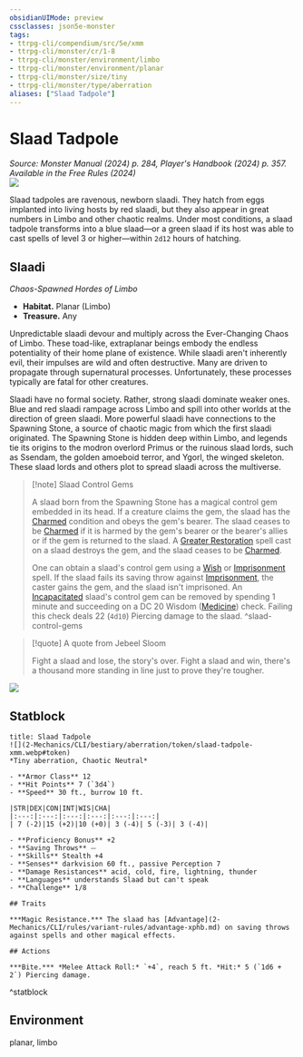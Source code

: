 ```yaml
---
obsidianUIMode: preview
cssclasses: json5e-monster
tags:
- ttrpg-cli/compendium/src/5e/xmm
- ttrpg-cli/monster/cr/1-8
- ttrpg-cli/monster/environment/limbo
- ttrpg-cli/monster/environment/planar
- ttrpg-cli/monster/size/tiny
- ttrpg-cli/monster/type/aberration
aliases: ["Slaad Tadpole"]
---
```

# Slaad Tadpole
*Source: Monster Manual (2024) p. 284, Player's Handbook (2024) p. 357. Available in the Free Rules (2024)*  
![](2-Mechanics/CLI/bestiary/aberration/img/slaad-tadpole.webp#right)

Slaad tadpoles are ravenous, newborn slaadi. They hatch from eggs implanted into living hosts by red slaadi, but they also appear in great numbers in Limbo and other chaotic realms. Under most conditions, a slaad tadpole transforms into a blue slaad—or a green slaad if its host was able to cast spells of level 3 or higher—within `2d12` hours of hatching.

## Slaadi

*Chaos-Spawned Hordes of Limbo*

- **Habitat.** Planar (Limbo)  
- **Treasure.** Any  

Unpredictable slaadi devour and multiply across the Ever-Changing Chaos of Limbo. These toad-like, extraplanar beings embody the endless potentiality of their home plane of existence. While slaadi aren't inherently evil, their impulses are wild and often destructive. Many are driven to propagate through supernatural processes. Unfortunately, these processes typically are fatal for other creatures.

Slaadi have no formal society. Rather, strong slaadi dominate weaker ones. Blue and red slaadi rampage across Limbo and spill into other worlds at the direction of green slaadi. More powerful slaadi have connections to the Spawning Stone, a source of chaotic magic from which the first slaadi originated. The Spawning Stone is hidden deep within Limbo, and legends tie its origins to the modron overlord Primus or the ruinous slaad lords, such as Ssendam, the golden amoeboid terror, and Ygorl, the winged skeleton. These slaad lords and others plot to spread slaadi across the multiverse.

> [!note] Slaad Control Gems
> 
> A slaad born from the Spawning Stone has a magical control gem embedded in its head. If a creature claims the gem, the slaad has the [Charmed](2-Mechanics/CLI/rules/conditions.md#Charmed) condition and obeys the gem's bearer. The slaad ceases to be [Charmed](2-Mechanics/CLI/rules/conditions.md#Charmed) if it is harmed by the gem's bearer or the bearer's allies or if the gem is returned to the slaad. A [Greater Restoration](2-Mechanics/CLI/spells/greater-restoration-xphb.md) spell cast on a slaad destroys the gem, and the slaad ceases to be [Charmed](2-Mechanics/CLI/rules/conditions.md#Charmed).
> 
> One can obtain a slaad's control gem using a [Wish](2-Mechanics/CLI/spells/wish-xphb.md) or [Imprisonment](2-Mechanics/CLI/spells/imprisonment-xphb.md) spell. If the slaad fails its saving throw against [Imprisonment](2-Mechanics/CLI/spells/imprisonment-xphb.md), the caster gains the gem, and the slaad isn't imprisoned. An [Incapacitated](2-Mechanics/CLI/rules/conditions.md#Incapacitated) slaad's control gem can be removed by spending 1 minute and succeeding on a DC 20 Wisdom ([Medicine](2-Mechanics/CLI/rules/skills.md#Medicine)) check. Failing this check deals 22 (`4d10`) Piercing damage to the slaad.
^slaad-control-gems

> [!quote] A quote from Jebeel Sloom  
> 
> Fight a slaad and lose, the story's over. Fight a slaad and win, there's a thousand more standing in line just to prove they're tougher.


![](2-Mechanics/CLI/bestiary/aberration/img/red-and-blue-slaad.webp#center)

## Statblock

```ad-statblock
title: Slaad Tadpole
![](2-Mechanics/CLI/bestiary/aberration/token/slaad-tadpole-xmm.webp#token)
*Tiny aberration, Chaotic Neutral*

- **Armor Class** 12 
- **Hit Points** 7 (`3d4`) 
- **Speed** 30 ft., burrow 10 ft.

|STR|DEX|CON|INT|WIS|CHA|
|:---:|:---:|:---:|:---:|:---:|:---:|
| 7 (-2)|15 (+2)|10 (+0)| 3 (-4)| 5 (-3)| 3 (-4)|

- **Proficiency Bonus** +2
- **Saving Throws** ⏤
- **Skills** Stealth +4
- **Senses** darkvision 60 ft., passive Perception 7
- **Damage Resistances** acid, cold, fire, lightning, thunder
- **Languages** understands Slaad but can't speak
- **Challenge** 1/8

## Traits

***Magic Resistance.*** The slaad has [Advantage](2-Mechanics/CLI/rules/variant-rules/advantage-xphb.md) on saving throws against spells and other magical effects.

## Actions

***Bite.*** *Melee Attack Roll:* `+4`, reach 5 ft. *Hit:* 5 (`1d6 + 2`) Piercing damage.
```
^statblock

## Environment

planar, limbo